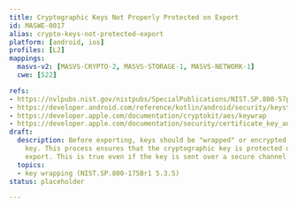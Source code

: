 ```yaml
---
title: Cryptographic Keys Not Properly Protected on Export
id: MASWE-0017
alias: crypto-keys-not-protected-export
platform: [android, ios]
profiles: [L2]
mappings:
  masvs-v2: [MASVS-CRYPTO-2, MASVS-STORAGE-1, MASVS-NETWORK-1]
  cwe: [522]

refs:
- https://nvlpubs.nist.gov/nistpubs/SpecialPublications/NIST.SP.800-57pt1r5.pdf
- https://developer.android.com/reference/kotlin/android/security/keystore/KeyProtection
- https://developer.apple.com/documentation/cryptokit/aes/keywrap
- https://developer.apple.com/documentation/security/certificate_key_and_trust_services/keys/storing_keys_as_data#2933723
draft:
  description: Before exporting, keys should be "wrapped" or encrypted with another
    key. This process ensures that the cryptographic key is protected during and after
    export. This is true even if the key is sent over a secure channel.
  topics:
  - key wrapping (NIST.SP.800-175Br1 5.3.5)
status: placeholder

---
```


